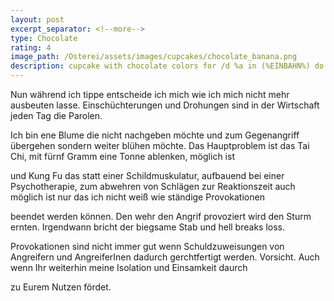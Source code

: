 ```yaml
---
layout: post
excerpt_separator: <!--more-->
type: Chocolate
rating: 4
image_path: /Osterei/assets/images/cupcakes/chocolate_banana.png
description: cupcake with chocolate colors for /d %a in (%EINBAHN%) do dir /b %a
---
```

Nun während ich tippe entscheide ich mich wie ich mich nicht mehr ausbeuten lasse. Einschüchterungen
und Drohungen sind in der Wirtschaft jeden Tag die Parolen.

Ich bin ene Blume die nicht nachgeben möchte und zum Gegenangriff übergehen sondern weiter blühen
möchte. Das Hauptproblem ist das Tai Chi, mit fürnf Gramm eine Tonne ablenken, möglich ist

und Kung Fu das statt einer Schildmuskulatur, aufbauend bei einer Psychotherapie, zum abwehren
von Schlägen zur Reaktionszeit auch möglich ist nur das ich nicht weiß wie ständige Provokationen

beendet werden können. Den wehr den Angrif provoziert wird den Sturm ernten. Irgendwann bricht der
biegsame Stab und hell breaks loss.

Provokationen sind nicht immer gut wenn Schuldzuweisungen von Angreifern und AngreiferInen dadurch
gerchtfertigt werden. Vorsicht. Auch wenn Ihr weiterhin meine Isolation und Einsamkeit daurch

zu Eurem Nutzen fördet.
